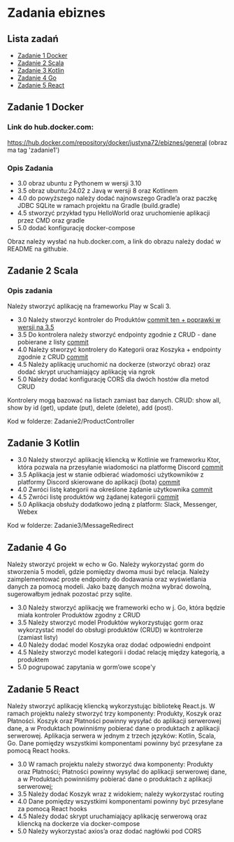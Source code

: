 # Zadania ebiznes
## Lista zadań
* [Zadanie 1 Docker](#zadanie-1-docker)
* [Zadanie 2 Scala](#zadanie-2-scala)
* [Zadanie 3 Kotlin](#zadanie-3-kotlin)
* [Zadanie 4 Go](#zadanie-4-go)
* [Zadanie 5 React](#zadanie-5-react)

## Zadanie 1 Docker
### Link do hub.docker.com:
https://hub.docker.com/repository/docker/justyna72/ebiznes/general
(obraz ma tag 'zadanie1')
### Opis Zadania
* 3.0 obraz ubuntu z Pythonem w wersji 3.10
* 3.5 obraz ubuntu:24.02 z Javą w wersji 8 oraz Kotlinem
* 4.0 do powyższego należy dodać najnowszego Gradle’a oraz paczkę JDBC
SQLite w ramach projektu na Gradle (build.gradle)
* 4.5 stworzyć przykład typu HelloWorld oraz uruchomienie aplikacji
przez CMD oraz gradle
* 5.0 dodać konfigurację docker-compose

Obraz należy wysłać na hub.docker.com, a link do obrazu należy dodać w
README na githubie.

## Zadanie 2 Scala

### Opis zadania

Należy stworzyć aplikację na frameworku Play w Scali 3.

* 3.0 Należy stworzyć kontroler do Produktów [commit ten + poprawki w wersji na 3.5](https://github.com/JustynaGargula/VariousTechnologies/commit/7d11bbba56bc0632b1da21393e5ed4bfbe0edf45)
* 3.5 Do kontrolera należy stworzyć endpointy zgodnie z CRUD - dane pobierane z listy [commit](https://github.com/JustynaGargula/VariousTechnologies/commit/a4e58457c4066609bb697d355e01ab2c2345897b)
* 4.0 Należy stworzyć kontrolery do Kategorii oraz Koszyka + endpointy
zgodnie z CRUD [commit](https://github.com/JustynaGargula/VariousTechnologies/commit/3512efd8450940e91df07e7b5e6e1c6c12758609)
* 4.5 Należy aplikację uruchomić na dockerze (stworzyć obraz) oraz dodać
skrypt uruchamiający aplikację via ngrok
* 5.0 Należy dodać konfigurację CORS dla dwóch hostów dla metod CRUD

Kontrolery mogą bazować na listach zamiast baz danych. CRUD: show all,
show by id (get), update (put), delete (delete), add (post).

Kod w folderze: Zadanie2/ProductController

## Zadanie 3 Kotlin

* 3.0 Należy stworzyć aplikację kliencką w Kotlinie we frameworku Ktor, która pozwala na przesyłanie wiadomości na platformę Discord [commit](https://github.com/JustynaGargula/VariousTechnologies/commit/00ba0fcbc03e8cbb0f7be04069ac930d50af2c47)
* 3.5 Aplikacja jest w stanie odbierać wiadomości użytkowników z platformy Discord skierowane do aplikacji (bota) [commit](https://github.com/JustynaGargula/VariousTechnologies/commit/db75ed340f1c11f04775e1f44a4dbe37ab55f72a)
* 4.0 Zwróci listę kategorii na określone żądanie użytkownika [commit](https://github.com/JustynaGargula/VariousTechnologies/commit/cec2cd346359ada456deb466e1464b958d561e6a)
* 4.5 Zwróci listę produktów wg żądanej kategorii [commit](https://github.com/JustynaGargula/VariousTechnologies/commit/c1b74a089be7b62d57fc90fd0b367a93d4c6f39d)
* 5.0 Aplikacja obsłuży dodatkowo jedną z platform: Slack, Messenger, Webex

Kod w folderze: Zadanie3/MessageRedirect

## Zadanie 4 Go

Należy stworzyć projekt w echo w Go. Należy wykorzystać gorm do
stworzenia 5 modeli, gdzie pomiędzy dwoma musi być relacja. Należy
zaimplementować proste endpointy do dodawania oraz wyświetlania danych
za pomocą modeli. Jako bazę danych można wybrać dowolną, sugerowałbym
jednak pozostać przy sqlite.

* 3.0 Należy stworzyć aplikację we frameworki echo w j. Go, która będzie
miała kontroler Produktów zgodny z CRUD
* 3.5 Należy stworzyć model Produktów wykorzystując gorm oraz
wykorzystać model do obsługi produktów (CRUD) w kontrolerze (zamiast
listy)
* 4.0 Należy dodać model Koszyka oraz dodać odpowiedni endpoint
* 4.5 Należy stworzyć model kategorii i dodać relację między kategorią,
a produktem
* 5.0 pogrupować zapytania w gorm’owe scope'y

## Zadanie 5 React

Należy stworzyć aplikację kliencką wykorzystując bibliotekę React.js.
W ramach projektu należy stworzyć trzy komponenty: Produkty, Koszyk
oraz Płatności. Koszyk oraz Płatności powinny wysyłać do aplikacji
serwerowej dane, a w Produktach powinniśmy pobierać dane o produktach
z aplikacji serwerowej. Aplikacja serwera w jednym z trzech języków:
Kotlin, Scala, Go. Dane pomiędzy wszystkimi komponentami powinny być
przesyłane za pomocą React hooks.

* 3.0 W ramach projektu należy stworzyć dwa komponenty: Produkty oraz
Płatności; Płatności powinny wysyłać do aplikacji serwerowej dane, a w
Produktach powinniśmy pobierać dane o produktach z aplikacji
serwerowej;
* 3.5 Należy dodać Koszyk wraz z widokiem; należy wykorzystać routing
* 4.0 Dane pomiędzy wszystkimi komponentami powinny być przesyłane za
pomocą React hooks
* 4.5 Należy dodać skrypt uruchamiający aplikację serwerową oraz
kliencką na dockerze via docker-compose
* 5.0 Należy wykorzystać axios’a oraz dodać nagłówki pod CORS
